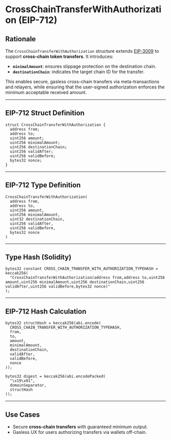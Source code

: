 # CrossChainTransferWithAuthorization (EIP-712)

##  Rationale

The `CrossChainTransferWithAuthorization` structure extends [EIP-3009](https://eips.ethereum.org/EIPS/eip-3009) to support **cross-chain token transfers**. It introduces:

- **`minimalAmount`**: ensures slippage protection on the destination chain.
- **`destinationChain`**: indicates the target chain ID for the transfer.

This enables secure, gasless cross-chain transfers via meta-transactions and relayers, while ensuring that the user-signed authorization enforces the minimum acceptable received amount.

---

##  EIP-712 Struct Definition

```solidity
struct CrossChainTransferWithAuthorization {
  address from;
  address to;
  uint256 amount;
  uint256 minimalAmount;
  uint256 destinationChain;
  uint256 validAfter;
  uint256 validBefore;
  bytes32 nonce;
}
```

---

##  EIP-712 Type Definition

```
CrossChainTransferWithAuthorization(
  address from,
  address to,
  uint256 amount,
  uint256 minimalAmount,
  uint32 destinationChain,
  uint256 validAfter,
  uint256 validBefore,
  bytes32 nonce
)
```

---

##  Type Hash (Solidity)

```solidity
bytes32 constant CROSS_CHAIN_TRANSFER_WITH_AUTHORIZATION_TYPEHASH = keccak256(
  "CrossChainTransferWithAuthorization(address from,address to,uint256 amount,uint256 minimalAmount,uint256 destinationChain,uint256 validAfter,uint256 validBefore,bytes32 nonce)"
);
```

---

##  EIP-712 Hash Calculation

```solidity
bytes32 structHash = keccak256(abi.encode(
  CROSS_CHAIN_TRANSFER_WITH_AUTHORIZATION_TYPEHASH,
  from,
  to,
  amount,
  minimalAmount,
  destinationChain,
  validAfter,
  validBefore,
  nonce
));
```

```solidity
bytes32 digest = keccak256(abi.encodePacked(
  "\x19\x01",
  domainSeparator,
  structHash
));
```

---

##  Use Cases

- Secure **cross-chain transfers** with guaranteed minimum output.
- Gasless UX for users authorizing transfers via wallets off-chain.